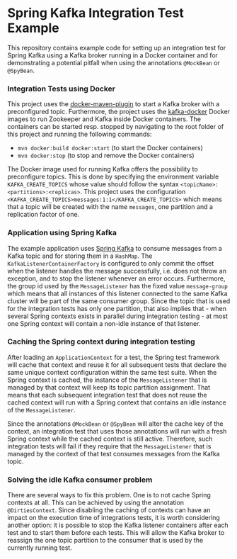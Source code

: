 # Spring Kafka Integration Test Example

This repository contains example code for setting up an integration test for Spring Kafka using a Kafka broker running
in a Docker container and for demonstrating a potential pitfall when using the annotations `@MockBean` or `@SpyBean`.

### Integration Tests using Docker

This project uses the [docker-maven-plugin](https://github.com/fabric8io/docker-maven-plugin) to start a Kafka broker
with a preconfigured topic. Furthermore, the project uses the [kafka-docker](https://github.com/wurstmeister/kafka-docker)
Docker images to run Zookeeper and Kafka inside Docker containers. The containers can be started resp. stopped by navigating
to the root folder of this project and running the following commands:

* `mvn docker:build docker:start` (to start the Docker containers)
* `mvn docker:stop` (to stop and remove the Docker containers)

The Docker image used for running Kafka offers the possibility to preconfigure topics. This is done by specifying the
environment variable `KAFKA_CREATE_TOPICS` whose value should follow the syntax `<topicName>:<partitions>:<replicas>`.
This project uses the configuration `<KAFKA_CREATE_TOPICS>messages:1:1</KAFKA_CREATE_TOPICS>` which means that a topic
will be created with the name `messages`, one partition and a replication factor of one. 

### Application using Spring Kafka

The example application uses [Spring Kafka](https://spring.io/projects/spring-kafka) to consume messages from a Kafka
topic and for storing them in a `HashMap`. The `KafkaListenerContainerFactory` is configured to only commit the offset
when the listener handles the message successfully, i.e. does not throw an exception, and to stop the listener whenever
an error occurs. Furthermore, the group id used by the `MessageListener` has the fixed value `message-group` which means
that all instances of this listener connected to the same Kafka cluster will be part of the same consumer group. Since
the topic that is used for the integration tests has only one partition, that also implies that - when several Spring
contexts exists in parallel during integration testing - at most one Spring context will contain a non-idle instance of
that listener.

### Caching the Spring context during integration testing

After loading an `ApplicationContext` for a test, the Spring test framework will cache that context and reuse it for
all subsequent tests that declare the same unique context configuration within the same test suite. When the Spring
context is cached, the instance of the `MessageListener` that is managed by that context will keep its topic partition
assignment. That means that each subsequent integration test that does not reuse the cached context will run with a Spring
context that contains an idle instance of the `MessageListener`.

Since the annotations `@MockBean` or `@SpyBean` will alter the cache key of the context, an integration test that uses
those annotations will run with a fresh Spring context while the cached context is still active. Therefore, such
integration tests will fail if they require that the `MessageListener` that is managed by the context of that test
consumes messages from the Kafka topic.

### Solving the idle Kafka consumer problem

There are several ways to fix this problem. One is to not cache Spring contexts at all. This can be achieved by using
the annotation `@DirtiesContext`. Since disabling the caching of contexts can have an impact on the execution time of
integrations tests, it is worth considering another option: it is possible to stop the Kafka listener containers after
each test and to start them before each tests. This will allow the Kafka broker to reassign the one topic partition to
the consumer that is used by the currently running test.
